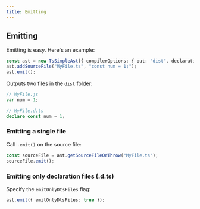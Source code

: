 ```yaml
---
title: Emitting
---
```


## Emitting

Emitting is easy. Here's an example:

```typescript
const ast = new TsSimpleAst({ compilerOptions: { out: "dist", declaration: true } });
ast.addSourceFile("MyFile.ts", "const num = 1;");
ast.emit();
```

Outputs two files in the `dist` folder:

```typescript
// MyFile.js
var num = 1;

// MyFile.d.ts
declare const num = 1;
```

### Emitting a single file

Call `.emit()` on the source file:

```typescript
const sourceFile = ast.getSourceFileOrThrow("MyFile.ts");
sourceFile.emit();
```

### Emitting only declaration files (.d.ts)

Specify the `emitOnlyDtsFiles` flag:

```typescript
ast.emit({ emitOnlyDtsFiles: true });
```
